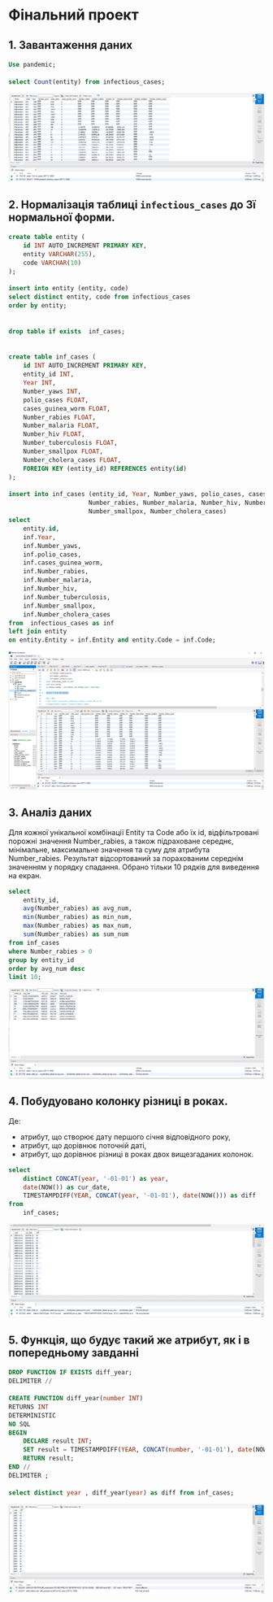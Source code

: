 
# Фінальний проект 


## 1. Завантаження даних
```sql
Use pandemic;

select Count(entity) from infectious_cases;
```

![](./img/1.PNG)


## 2. Нормалізація таблиці `infectious_cases` до 3ї нормальної форми. 

```sql
create table entity (
    id INT AUTO_INCREMENT PRIMARY KEY,
    entity VARCHAR(255),
    code VARCHAR(10)
);

insert into entity (entity, code) 
select distinct entity, code from infectious_cases
order by entity;


drop table if exists  inf_cases;


create table inf_cases (
	id INT AUTO_INCREMENT PRIMARY KEY,
	entity_id INT,
	Year INT,
    Number_yaws INT,
    polio_cases FLOAT,
    cases_guinea_worm FLOAT,
    Number_rabies FLOAT,
    Number_malaria FLOAT,
    Number_hiv FLOAT,
    Number_tuberculosis FLOAT,
    Number_smallpox FLOAT,
    Number_cholera_cases FLOAT,
    FOREIGN KEY (entity_id) REFERENCES entity(id)
);

insert into inf_cases (entity_id, Year, Number_yaws, polio_cases, cases_guinea_worm, 
                      Number_rabies, Number_malaria, Number_hiv, Number_tuberculosis, 
                      Number_smallpox, Number_cholera_cases) 
select 
    entity.id, 
    inf.Year,
    inf.Number_yaws,
    inf.polio_cases,
    inf.cases_guinea_worm,
    inf.Number_rabies,
    inf.Number_malaria,
    inf.Number_hiv,
    inf.Number_tuberculosis,
    inf.Number_smallpox,
    inf.Number_cholera_cases 
from  infectious_cases as inf
left join entity
on entity.Entity = inf.Entity and entity.Code = inf.Code;
```

![](./img/2.PNG)

## 3. Аналіз даних
Для кожної унікальної комбінації Entity та Code або їх id, відфільтровані порожні значення Number_rabies, а також підраховане середнє, мінімальне, максимальне значення та суму для атрибута Number_rabies. Результат відсортований за порахованим середнім значенням у порядку спадання. Обрано тільки 10 рядків для виведення на екран.


```sql
select 
	entity_id, 
    avg(Number_rabies) as avg_num, 
    min(Number_rabies) as min_num, 
    max(Number_rabies) as max_num, 
    sum(Number_rabies) as sum_num
from inf_cases
where Number_rabies > 0
group by entity_id
order by avg_num desc
limit 10;
```

![](./img/3.PNG)
	
## 4. Побудуовано колонку різниці в роках.
Де: 
- атрибут, що створює дату першого січня відповідного року,
- атрибут, що дорівнює поточній даті,
- атрибут, що дорівнює різниці в роках двох вищезгаданих колонок.

```sql
select 
    distinct CONCAT(year, '-01-01') as year,
    date(NOW()) as cur_date,
    TIMESTAMPDIFF(YEAR, CONCAT(year, '-01-01'), date(NOW())) as diff
from 
    inf_cases;
```
![](./img/4.PNG)

## 5. Функція, що будує такий же атрибут, як і в попередньому завданні

```sql
DROP FUNCTION IF EXISTS diff_year;
DELIMITER //

CREATE FUNCTION diff_year(number INT)
RETURNS INT
DETERMINISTIC 
NO SQL
BEGIN
    DECLARE result INT;
    SET result = TIMESTAMPDIFF(YEAR, CONCAT(number, '-01-01'), date(NOW()));
    RETURN result;
END //
DELIMITER ;		

select distinct year , diff_year(year) as diff from inf_cases;
```
![](./img/5.PNG)
